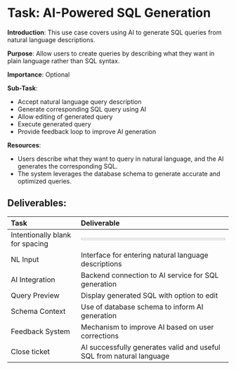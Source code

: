 Task: AI-Powered SQL Generation
=================================
**Introduction**: This use case covers using AI to generate SQL queries from natural language descriptions.

**Purpose**: Allow users to create queries by describing what they want in plain language rather than SQL syntax.

**Importance**: Optional

**Sub-Task**: 

 * Accept natural language query description
 * Generate corresponding SQL query using AI
 * Allow editing of generated query
 * Execute generated query
 * Provide feedback loop to improve AI generation

**Resources**:

 * Users describe what they want to query in natural language, and the AI generates the corresponding SQL.
 * The system leverages the database schema to generate accurate and optimized queries.

Deliverables:
----------------------

| Task | Deliverable |
|:--------------|:----------------|
| Intentionally blank for spacing | <img height=5 width=700/> |
| NL Input | Interface for entering natural language descriptions |
| AI Integration | Backend connection to AI service for SQL generation |
| Query Preview | Display generated SQL with option to edit |
| Schema Context | Use of database schema to inform AI generation |
| Feedback System | Mechanism to improve AI based on user corrections |
| Close ticket | AI successfully generates valid and useful SQL from natural language |
